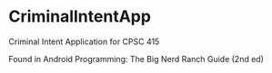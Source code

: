 # CriminalIntentApp
Criminal Intent Application for CPSC 415

Found in Android Programming: The Big Nerd Ranch Guide (2nd ed)
